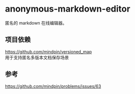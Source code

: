 anonymous-markdown-editor
=========================

匿名的 markdown 在线编辑器。


项目依赖
-------------------

https://github.com/mindpin/versioned_map<br/>
用于支持匿名多版本文档保存场景


参考
-------------------
https://github.com/mindpin/problems/issues/63
